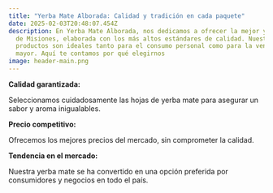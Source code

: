 ```yaml
---
title: "Yerba Mate Alborada: Calidad y tradición en cada paquete"
date: 2025-02-03T20:48:07.454Z
description: En Yerba Mate Alborada, nos dedicamos a ofrecer la mejor yerba mate
  de Misiones, elaborada con los más altos estándares de calidad. Nuestros
  productos son ideales tanto para el consumo personal como para la venta al por
  mayor. Aquí te contamos por qué elegirnos
image: header-main.png
---
```

**Calidad garantizada:** 

Seleccionamos cuidadosamente las hojas de yerba mate para asegurar un sabor y aroma inigualables.

**Precio competitivo:** 

Ofrecemos los mejores precios del mercado, sin comprometer la calidad.

**Tendencia en el mercado:**

Nuestra yerba mate se ha convertido en una opción preferida por consumidores y negocios en todo el país.